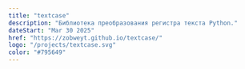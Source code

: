 ```yaml
---
title: "textcase"
description: "Библиотека преобразования регистра текста Python."
dateStart: "Mar 30 2025"
href: "https://zobweyt.github.io/textcase/"
logo: "/projects/textcase.svg"
color: "#795649"
---
```

